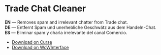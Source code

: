 Trade Chat Cleaner
=====================

**EN** — Removes spam and irrelevant chatter from Trade chat.  
**DE** — Entfernt Spam und unerhebliche Geschwätz aus dem Handeln-Chat.  
**ES** — Eliminar spam y charla irrelevante del canal Comercio.

* [Download on Curse](http://www.curse.com/addons/wow/tradechatcleaner/)
* [Download on WoWInterface](http://www.wowinterface.com/downloads/info23178-TradeChatCleaner.html)

